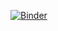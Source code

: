 [![Binder](https://mybinder.org/badge_logo.svg)](https://mybinder.org/v2/gh/v2pap/MSC-Project/master?filepath=bqdash%20Interactive%20Walkthrough.ipynb)
